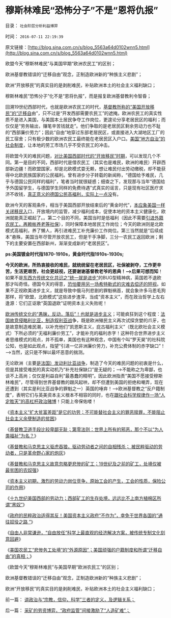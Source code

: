 # 穆斯林难民“恐怖分子”不是“恩将仇报”

目录： `社会阶层分析利益博羿` 

时间： `2016-07-11 22:19:39` 

原文链接：[http://blog.sina.com.cn/s/blog_5563a64d0102wnn5.html](http://blog.sina.com.cn/s/blog_5563a64d0102wnn5.html)

欧盟今天“穆斯林难民”与美国早期“欧洲农民工”的区别；

欧洲基督教错误的“迁移自由”观念，正制造欧洲新的“种族主义悲剧”；

欧洲“开放移民”的真实目的是剥削难民，补贴欧洲本土的社会主义福利缺口；

穆斯林难民“恐怖分子”化不是“恩将仇报”，而是报复欧洲基督教利令智昏；

回溯19世纪西部时代，也就是欧洲农民工的时代，[基督教所称的“美国开放移民”的“迁移自](../../../2015/8/19/对“人权之自由”最恶毒的曲解是“迁移自由”.md)由”，只不过是“开发西部需要农民工”的遮掩。欧洲农民工的真实性质不是进入美国，与美国本土居民争夺工作岗位，更遑论分享老居民区的福利；而仅仅是“劳务输出，赚笔辛苦钱就走”。他们争取的是老居民区剩余劳动力也不耻的“西部廉价劳力”；因此“自由”地穿过东部老居民区，或直接进入大湖地区工厂的民工宿舍；只有极少数的欧洲农民工最终能在老居民区入户口。[美国“地方自治”的社会制度](../../../2011/5/5/美国户籍制度两百年简史.md)，让本地的劳工市场几乎不受农民工的冲击。

将欧盟今天的难民问题，[对比美国西部时代的“开放移民”时期](../../../2011/10/6/美国经济的可持续发展原因在“人权私有”，早期的萧条.md)，可以发现几个不同。第一是目的不同，西部时代是借农民工（其实也是难民，欧洲的难民）开辟西部新边疆！而欧盟国家，却是北欧模式耍无赖，想让难民付出劳动缴税，却不能获得中北欧民族国家的公民福利。曾有进步分子转载的新闻称，“德国给予难民，几乎与德国公民同样的福利”，笔者当时就很疑惑；细查之下，发现那与当年“德国给予外国留学生，与德国学生同样的免费待遇”式真实的谣言，只是现有社区医疗求济不收钱，[真正意义的德国公民高福利，实际上一点没](../../../2014/3/26/西德的公民，新公民，移民，和户籍居民的不同口径；.md)有。

欧洲今天的客观条件，相当于美国西部开放结束后的“黄金时代”，[本应象美国一样关闭移民入](../../../2010/2/1/入户大城市的诀窍和美国严厉的户籍制度.md)口，开放境内的监管，减少福利成本，促使本地的资本主义健康化，欧洲就能真正崛起了。。第二个目的不同，美国当时是低福利（因此不需要[引进外籍农民工，再赖帐养老等社保](../../../2012/5/25/为农民工养老不是市民的责任，农奴庄园不是市民的产业.md)），同时保障本地居民工作岗位；今天的欧洲则是北欧模式高福利，养了懒人，再引进难民工补充廉价工作岗位。第三当然就是“后续成本”悬殊，美国当年尽管开放农民工，但是干手净脚，三分一农民工返回欧洲；剩下的主要安置在西部新州，渐渐变成新的“老居民区”。

**ps:美国镀金时代指1870-1910s，黄金时代指1910s-1930s;**

**今天的欧洲，所热衷接收的难民，就统统留在老居民区，社保被剥夺，工作更辛苦，生活更艰苦，社会更歧视，还要谢谢基督教老爷的恩典！——>后果可想而知**！如果不是[东西方传统文化共识之“统一就是进步”](../../../2015/9/26/不彻底否定“统一就是正义”，民主就无从谈起.md)的BUG型精神病，英国若不退欧那才叫奇怪。德国今天的得意，[恐怕要用另一场希特勒式的灾难去偿还的短视](../../../2011/9/2/妖魔化希特勒掩盖了什么？法国的殖民主义与英国有何不同？.md)。如果不正视欧美进步主义，就是导致中俄马列悲剧的罪魁祸首，就会象许多马恩毛狗那样，将“欧盟，北欧模式”这些进步渣滓，当成“资本主义”，而在政治哲学上左右逢源：它们正讴歌“英国退欧”证明资本主义失败呢！

[欧洲传统文化的“愚昧，反动，落后”！也就是进步主义](../../../2013/6/10/美国独立的美国梦，拉动欧洲脱离愚昧，拉动世界脱离原始.md)；可能疯狂到这个程度：[法国故意侵略利比亚，制造叙利亚战](../../../2012/2/16/中国否决叙利亚决议，符合普世的个体价值观.md)争，既是欧洲殖民主义再次试探贪婪的爪牙，也是故意制造难民潮，以补充他们“凯恩斯主义，庇古福利主义”（既北欧社会主义模式）下所必须的“无福利廉价劳工”，才能补充的福利赤字！这种符合世界进步主义者思维模式的观点，并不孤单，美国也有这种观念，中国有个叫“罗天昊”的社科院公知，也是如此观点，指望“引进一亿非洲廉价劳力，补充公费体制的赤字缺口”！——>当然，这只是不惮以最坏恶意的揣测。

无论欧洲（主要[是法国）发动利比亚战争](../../../2011/11/7/利比亚战争的侵略模式，民粹冲击波可能里应外合.md)，制造了今天的难民问题的初衷是什么，但是其接受难民的真实动机乃“补充社保缺口”是无疑的；——>不能称之为卑鄙，也谈不上高尚；仅仅是利益自利“最愚蠢的精明”。因此欧洲指责“美国不愿接受穆斯林难民”，尽管得到世界基督教的跟风起哄，却不但遭到美国的拒绝和嘲弄，现在还遭到（其实是利比亚战争的罪魁之一）英国的唾弃！——>欧洲基督教之“反户籍制度”，表明它们与英美资本主义根本不相容的同时，也在[跟社会科学规律作一场“人定胜天”的高杠杆政治赌博](../../../2009/5/1/人定胜天？马列唯心信仰对客观规律干预冲动.md)！只能上帝保佑喽！

《[资本主义“扩大贫富差距”是它的功劳；不可能替社会主义的罪恶赎罪，不能阻止社会主义余孽制造的贫困](../../../2016/7/2/“贫富差距扩大”是资本主义的功劳，社会主义的罪恶；.md)》

《[基督教卫道手段比较卑鄙无耻；第零法则：世界上所有的邪恶，那个不以“为人类福祉”为名？](../../../2016/7/3/第零法则：世界上所有的邪恶，那个不以“为人类福祉”为名？.md)》

《[基督教和马克思主义驱虎吞狼，驱动劳动者之间的自相残杀；
被民粹驱动的劳动者，只是革命野心家的炮灰](../../../2016/7/4/基督教和马克思主义煽动的阶级斗争.md)》

《[基督教和马克思主义故意忽略更悲惨的矿工；19世纪及之前的矿工，处境仅被最贫困的农奴强](../../../2016/7/5/基督教和马克思主义故意忽略更悲惨的矿工.md)》

《[资本主义初期，激烈的劳动力岗位竞争，原始工会的产生，工会的性质，保险公司的作用](../../../2016/7/6/采矿的劳资博弈，“政府监管”间接激励了“人造矿难”；.md)》

《[十九世纪美国西部的劳动力；西部矿工的生存处境，远远比不上南方植棉区所谓“黑奴”](../../../2016/7/7/十九世纪美国西部的劳动力，牛仔，印第安人，欧洲农民工；.md)》

《[政府的民粹政治适得其反！美国资本主义政府“不作为”，幸免于世界各国的“通往奴役之路
”](../../../2016/7/8/美国政府若取缔自由放任，监管市场的四个直观方法，及其逻辑后果.md)》

《[自由人非常谦逊，“自由放任”科学上最直观的经济解决方案，被传统专制文化刻意回避](../../../2016/7/9/自由人非常谦逊，甚至是世界上最谦逊的人；.md)》

《[美国农民工“悲惨务工处境”的“外源原因”；美国顽强的户籍制度和所谓“迁移自由”的真相；](../../../2016/7/10/美国顽强的户籍制度，及所谓“迁移自由”的真相；.md)》

《欧盟今天“穆斯林难民”与美国早期“欧洲农民工”的区别；

欧洲基督教错误的“迁移自由”观念，正制造欧洲新的“种族主义悲剧”；

欧洲“开放移民”的真实目的是剥削难民，补贴欧洲本土的社会主义福利缺口；

前一篇： [讲政治与“宗教，信仰，科学”三者的定义，及逻辑关系；](../../../2016/8/21/讲政治与“宗教，信仰，科学”三者的定义，及逻辑关系；.md)

后一篇： [采矿的劳资博弈，“政府监管”间接激励了“人造矿难”；](../../../2016/7/6/采矿的劳资博弈，“政府监管”间接激励了“人造矿难”；.md)

